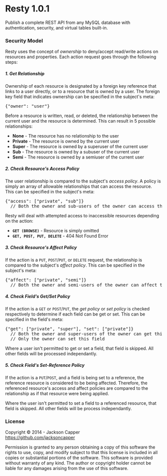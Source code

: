 <h1>Resty 1.0.1</h1>
<p>Publish a complete REST API from any MySQL database with authentication, security, and virtual tables built-in.</p>

<h3>Security Model</h3>
<p>Resty uses the concept of <em>ownership</em> to deny/accept read/write actions on resources and properties. Each action request goes through the following steps:</p>

<h5>1. Get Relationship</h5>
<p>Ownership of each resource is designated by a foreign key reference that links to a user directly, or to a resource that is owned by a user. The foreign key field that indicates ownership can be specified in the subject's meta:</p>
<pre>{"owner": "user"}</pre>
<p>Before a resource is written, read, or deleted, the relationship between the current user and the resource is determined. This can result in 5 possible relationships:</p>
<ul>
  <li><strong>None</strong> - The resource has no relationship to the user
  <li><strong>Private</strong> - The resource is owned by the current user</li>
  <li><strong>Super</strong> - The resource is owned by a superuser of the current user</li>
  <li><strong>Sub</strong> - The resource is owned by a subuser of the current user</li>
  <li><strong>Semi</strong> - The resource is owned by a semiuser of the current user</li>
</ul>

<h5>2. Check Resource's Access Policy</h5>
<p>The user relationship is compared to the subject's <em>access policy</em>. A policy is simply an array of allowable relationships that can access the resource. This can be specified in the subject's meta:</p>
<pre>{"access": ["private", "sub"]}
  // Both the owner and sub-users of the owner can access these resources</pre>
<p>Resty will deal with attempted access to inaccessible resources depending on the action:</p>
<ul>
  <li><strong><code>GET (BROWSE)</code></strong> - Resource is simply omitted</li>
  <li><strong><code>GET, POST, PUT, DELETE</code></strong> - 404 Not Found Error</li>
</ul>

<h5>3. Check Resource's Affect Policy</h5>
<p>If the action is a <code>PUT</code>, <code>POST</code>/<code>PUT</code>, or <code>DELETE</code> request, the relationship is compared to the subject's <em>affect policy</em>. This can be specified in the subject's meta:</p>
<pre>{"affect": ["private", "semi"]}
  // Both the owner and semi-users of the owner can affect this resource</pre>
  
<h5>4. Check Field's Get/Set Policy</h5>
<p>If the action is a <code>GET</code> or <code>POST</code>/<code>PUT</code>, the <em>get policy</em> or <em>set policy</em> is checked respectively to determine if each field can be get or set. This can be specified in the field's meta:</p>
<pre>{"get": ["private", "super"], "set": ["private"]}
  // Both the owner and super-users of the owner can get this field
  // Only the owner can set this field</pre>
<p>Where a user isn't permitted to get or set a field, that field is skipped. All other fields will be processed independantly.</p>
  
<h5>5. Check Field's Set-Reference Policy</h5>
<p>If the action is a <code>PUT</code>/<code>POST</code>, and a field is being set to a reference, the reference resource is considered to be being affected. Therefore, the referenced resource's access and affect policies are compared to the relationship as if that resource were being applied.</p>
<p>Where the user isn't permitted to set a field to a referenced resource, that field is skipped. All other fields will be process independantly.</p>

<h3>License</h3>
<p>Copyright © 2014 - Jackson Capper<br/><a href='https://github.com/jacksoncapper' target='_blank'>https://github.com/jacksoncapper</a></p>
<p>Permission is granted to any person obtaining a copy of this software the rights to use, copy, and modify subject to that this license is included in all copies or substantial portions of the software. This software is provided without warranty of any kind. The author or copyright holder cannot be liable for any damages arising from the use of this software.</p>
